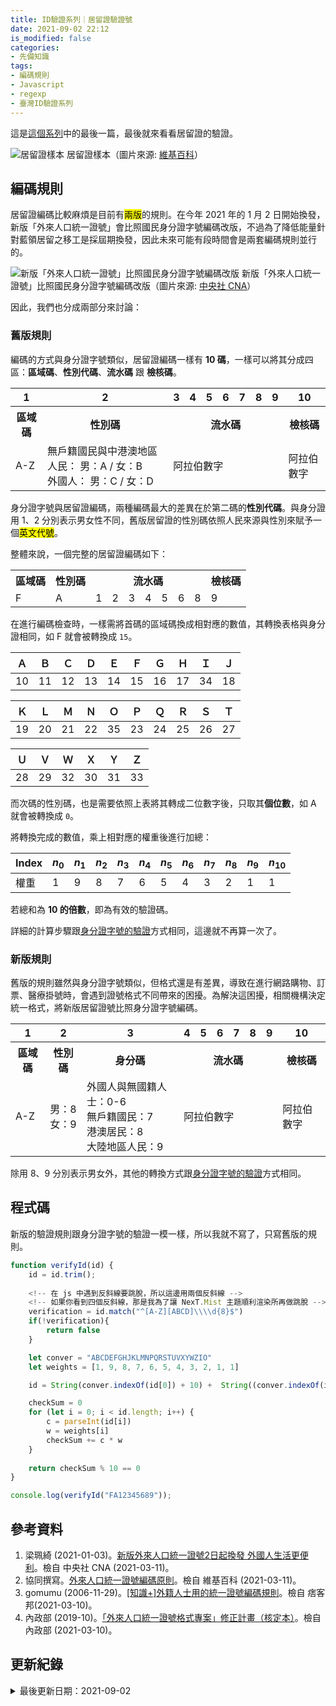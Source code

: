 ```yaml
---
title: ID驗證系列｜居留證驗證號
date: 2021-09-02 22:12
is_modified: false
categories:
- 先備知識
tags:
- 編碼規則
- Javascript
- regexp
- 臺灣ID驗證系列
--- 
```


這是[這個系列](/tag/#/臺灣ID驗證系列)中的最後一篇，最後就來看看居留證的驗證。

<!--more-->
<p class="illustration">
    <img src="https://i.imgur.com/rqlFFMq.png" alt="居留證樣本">
    居留證樣本（圖片來源: <a href="https://zh.wikipedia.org/wiki/%E4%B8%AD%E8%8F%AF%E6%B0%91%E5%9C%8B%E5%B1%85%E7%95%99%E8%AD%89#%E5%A4%96%E4%BE%86%E4%BA%BA%E5%8F%A3%E7%B5%B1%E4%B8%80%E8%AD%89%E8%99%9F%E7%B7%A8%E7%A2%BC%E5%8E%9F%E5%89%87" >維基百科</a>）
</p>



## 編碼規則
居留證編碼比較麻煩是目前有<mark>兩版</mark>的規則。在今年 2021 年的 1 月 2 日開始換發，新版「外來人口統一證號」會比照國民身分證字號編碼改版，不過為了降低能量針對藍領居留之移工是採屆期換發，因此未來可能有段時間會是兩套編碼規則並行的。

<p class="illustration">
    <img src="https://i.imgur.com/1Moj5yd.jpg?1" alt="新版「外來人口統一證號」比照國民身分證字號編碼改版">
    新版「外來人口統一證號」比照國民身分證字號編碼改版（圖片來源: <a href="https://www.cna.com.tw/news/ahel/202101020034.aspx">中央社 CNA</a>）
</p>

因此，我們也分成兩部分來討論：


### 舊版規則
編碼的方式與身分證字號類似，居留證編碼一樣有 **10 碼**，一樣可以將其分成四區：**區域碼**、**性別代碼**、**流水碼** 跟 **檢核碼**。

<table>
    <tbody>
    <tr>
      <th>1</th>
      <th>2</th>  
      <th>3</th>
      <th>4</th>
      <th>5</th>
      <th>6</th>
      <th>7</th>
      <th>8</th>
      <th>9</th>
      <th>10</th>
    </tr>
    <tr>
      <th>區域碼</th>
      <th>性別碼</th>  
      <th colspan="7">流水碼</th>
      <th>檢核碼</th>
    </tr>
    <tr>
        <td>A-Z</td>
        <td>無戶籍國民與中港澳地區人民： 男：A / 女：B<br>
            外國人： 男：C / 女：D </td>    
        <td colspan="7">阿拉伯數字 </td>
        <td>阿拉伯數字</td>
    </tr>
    </tbody>
</table>


身分證字號與居留證編碼，兩種編碼最大的差異在於第二碼的**性別代碼**。與身分證用 1、2 分別表示男女性不同，舊版居留證的性別碼依照人民來源與性別來賦予一個<mark>英文代號</mark>。

<p class="paragraph-spacing"></p>

整體來說，一個完整的居留證編碼如下：

<table>
    <tbody>
    <tr>
      <th>區域碼</th>
      <th>性別碼</th>  
      <th colspan="7">流水碼</th>
      <th>檢核碼</th>
    </tr>
    <tr>
      <td>F </td>
      <td>A </td>
      <td>1 </td>
      <td>2 </td>
      <td>3 </td>
      <td>4 </td>
      <td>5 </td>
      <td>6 </td>
      <td>8 </td>
      <td>9 </td>
    </tr>
    </tbody>
</table>

<p class="paragraph-spacing"></p>



在進行編碼檢查時，一樣需將首碼的區域碼換成相對應的數值，其轉換表格與身分證相同，如 F 就會被轉換成 `15`。


|Ａ|Ｂ|Ｃ|Ｄ|Ｅ|Ｆ|Ｇ|Ｈ|Ｉ|Ｊ|
|---|---|---|---|---|---|---|---|---|---|
|10|11|12|13|14|15|16|17|34|18|

|Ｋ|Ｌ|Ｍ|Ｎ|Ｏ|Ｐ|Ｑ|Ｒ|Ｓ|Ｔ|
|---|---|---|---|---|---|---|---|---|---|
|19|20|21|22|35|23|24|25|26|27|

|Ｕ|Ｖ|Ｗ|Ｘ|Ｙ|Ｚ|
|---|---|---|---|---|---|
|28|29|32|30|31|33|


而次碼的性別碼，也是需要依照上表將其轉成二位數字後，只取其**個位數**，如 A 就會被轉換成 `0`。

<p class="paragraph-spacing"></p>

將轉換完成的數值，乘上相對應的權重後進行加總：  

|Index|$n_0$|$n_1$|$n_2$|$n_3$|$n_4$|$n_5$|$n_6$|$n_7$|$n_8$|$n_9$|$n_{10}$|
|---|---|---|---|---|---|---|---|---|---|---|---|
|權重|1|9|8|7|6|5|4|3|2|1|1|

若總和為 **10 的倍數**，即為有效的驗證碼。

<p class="paragraph-spacing"></p>

詳細的計算步驟跟[身分證字號的驗證](/CheckUID)方式相同，這邊就不再算一次了。


### 新版規則
舊版的規則雖然與身分證字號類似，但格式還是有差異，導致在進行網路購物、訂票、醫療掛號時，會遇到證號格式不同帶來的困擾。為解決這困擾，相關機構決定統一格式，將新版居留證號比照身分證字號編碼。


<table>
    <tbody>
    <tr>
      <th>1</th>
      <th>2</th>  
      <th>3</th>
      <th>4</th>
      <th>5</th>
      <th>6</th>
      <th>7</th>
      <th>8</th>
      <th>9</th>
      <th>10</th>
    </tr>
    <tr>
      <th>區域碼</th>
      <th>性別碼</th>    
      <th>身分碼</th>     
      <th colspan="6">流水碼 </th>
      <th>檢核碼</th>
    </tr>
    <tr>
        <td>A-Z</td>
        <td>男：8<br>
            女：9</td>    
        <td>外國人與無國籍人士：0-6<br>
            無戶籍國民：7<br>
            港澳居民：8<br>
            大陸地區人民：9
            </td>  
        <td colspan="6">阿拉伯數字 </td>
        <td>阿拉伯數字</td>
    </tr>
    </tbody>
</table>

<p class="paragraph-spacing"></p>
 
除用 8、9 分別表示男女外，其他的轉換方式跟[身分證字號的驗證](/CheckUID)方式相同。


 
## 程式碼
新版的驗證規則跟身分證字號的驗證一模一樣，所以我就不寫了，只寫舊版的規則。

```javascript
function verifyId(id) {
    id = id.trim();
    
    <!-- 在 js 中遇到反斜線要跳脫，所以這邊用兩個反斜線 -->
    <!-- 如果你看到四個反斜線，那是我為了讓 NexT.Mist 主題順利渲染所再做跳脫 -->
    verification = id.match("^[A-Z][ABCD]\\\\d{8}$")
	if(!verification){
		return false
	}

    let conver = "ABCDEFGHJKLMNPQRSTUVXYWZIO"
    let weights = [1, 9, 8, 7, 6, 5, 4, 3, 2, 1, 1]

    id = String(conver.indexOf(id[0]) + 10) +  String((conver.indexOf(id[1]) + 10)%10) + id.slice(2);

    checkSum = 0
    for (let i = 0; i < id.length; i++) {
        c = parseInt(id[i])
        w = weights[i]
        checkSum += c * w
    }
	
    return checkSum % 10 == 0
}

console.log(verifyId("FA12345689"));
```



## 參考資料 
1. 梁珮綺 (2021-01-03)。[新版外來人口統一證號2日起換發 外國人生活更便利](https://www.cna.com.tw/news/ahel/202101020034.aspx)。檢自 中央社 CNA (2021-03-11)。
2. 協同撰寫。[外來人口統一證號編碼原則](https://zh.wikipedia.org/wiki/%E4%B8%AD%E8%8F%AF%E6%B0%91%E5%9C%8B%E5%B1%85%E7%95%99%E8%AD%89#%E5%A4%96%E4%BE%86%E4%BA%BA%E5%8F%A3%E7%B5%B1%E4%B8%80%E8%AD%89%E8%99%9F%E7%B7%A8%E7%A2%BC%E5%8E%9F%E5%89%87)。檢自 維基百科 (2021-03-11)。
3. gomumu (2006-11-29)。[[知識+]外籍人士用的統一證號編碼規則](https://gomumu.pixnet.net/blog/post/3128951-%5B%E7%9F%A5%E8%AD%98%2B%5D%E5%A4%96%E7%B1%8D%E4%BA%BA%E5%A3%AB%E7%94%A8%E7%9A%84%E7%B5%B1%E4%B8%80%E8%AD%89%E8%99%9F%E7%B7%A8%E7%A2%BC%E8%A6%8F%E5%89%87)。檢自 痞客邦(2021-03-10)。 
4. 內政部 (2019-10)。[「外來人口統一證號格式專案」修正計畫（核定本）](http://www.academic.fcu.edu.tw/wSite/public/Attachment/f1582594331972.pdf)。檢自 內政部 (2021-03-10)。



## 更新紀錄
<details class="update_stamp">
  <summary>最後更新日期：2021-09-02</summary>
  <ul>
    <li>2021-09-02 發布</li>
    <li>2021-03-11 完稿</li>
    <li>2021-03-10 起稿</li>
  </ul>
</details>